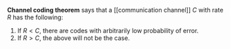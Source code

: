**Channel coding theorem** says that a [[communication channel]] $C$ with rate $R$ has the following:

1. If $R < C$, there are codes with arbitrarily low probability of error.
2. If $R > C$, the above will not be the case.